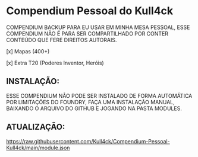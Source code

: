 # Compendium Pessoal do Kull4ck

COMPENDIUM BACKUP PARA EU USAR EM MINHA MESA PESSOAL, ESSE COMPENDIUM NÃO É PARA SER COMPARTILHADO POR CONTER CONTEÚDO QUE FERE DIREITOS AUTORAIS. 

[x] Mapas (400+)

[x] Extra T20 (Poderes Inventor, Heróis)

## INSTALAÇÃO:

ESSE COMPENDIUM NÃO PODE SER INSTALADO DE FORMA AUTOMÁTICA POR LIMITAÇÕES DO FOUNDRY, FAÇA UMA INSTALAÇÃO MANUAL, BAIXANDO O ARQUIVO DO GITHUB E JOGANDO NA PASTA MODULES.

## ATUALIZAÇÃO:

https://raw.githubusercontent.com/Kull4ck/Compendium-Pessoal-Kull4ck/main/module.json

